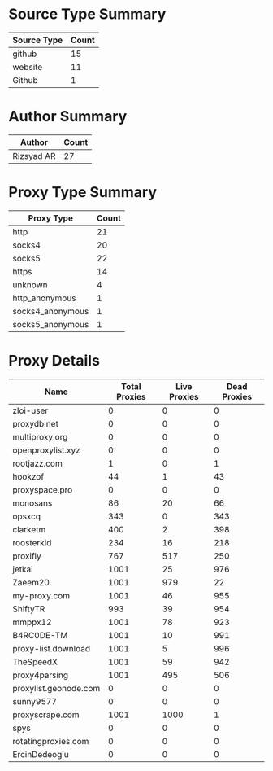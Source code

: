 # Source Type Summary

| Source Type | Count |
|-------------|-------|
| github | 15 |
| website | 11 |
| Github | 1 |


# Author Summary

| Author | Count |
|--------|-------|
| Rizsyad AR | 27 |


# Proxy Type Summary

| Proxy Type | Count |
|------------|-------|
| http | 21 |
| socks4 | 20 |
| socks5 | 22 |
| https | 14 |
| unknown | 4 |
| http_anonymous | 1 |
| socks4_anonymous | 1 |
| socks5_anonymous | 1 |


# Proxy Details

| Name | Total Proxies | Live Proxies | Dead Proxies |
|------|---------------|--------------|---------------|
| zloi-user | 0 | 0 | 0 |
| proxydb.net | 0 | 0 | 0 |
| multiproxy.org | 0 | 0 | 0 |
| openproxylist.xyz | 0 | 0 | 0 |
| rootjazz.com | 1 | 0 | 1 |
| hookzof | 44 | 1 | 43 |
| proxyspace.pro | 0 | 0 | 0 |
| monosans | 86 | 20 | 66 |
| opsxcq | 343 | 0 | 343 |
| clarketm | 400 | 2 | 398 |
| roosterkid | 234 | 16 | 218 |
| proxifly | 767 | 517 | 250 |
| jetkai | 1001 | 25 | 976 |
| Zaeem20 | 1001 | 979 | 22 |
| my-proxy.com | 1001 | 46 | 955 |
| ShiftyTR | 993 | 39 | 954 |
| mmppx12 | 1001 | 78 | 923 |
| B4RC0DE-TM | 1001 | 10 | 991 |
| proxy-list.download | 1001 | 5 | 996 |
| TheSpeedX | 1001 | 59 | 942 |
| proxy4parsing | 1001 | 495 | 506 |
| proxylist.geonode.com | 0 | 0 | 0 |
| sunny9577 | 0 | 0 | 0 |
| proxyscrape.com | 1001 | 1000 | 1 |
| spys | 0 | 0 | 0 |
| rotatingproxies.com | 0 | 0 | 0 |
| ErcinDedeoglu | 0 | 0 | 0 |
